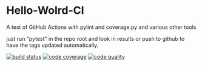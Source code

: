 # Hello-Wolrd-CI
A test of GitHub Actions with pylint and coverage.py and various other tools


just run "pytest" in the repo root and look in results or push to github to have the tags updated automatically.

[![build status](https://github.com/grintor/Hello-Wolrd-CI/actions/workflows/test.yml/badge.svg)](https://github.com/grintor/Hello-Wolrd-CI/actions/workflows/test.yml)
[![code coverage](https://img.shields.io/endpoint?url=https://raw.githubusercontent.com/grintor/Hello-Wolrd-CI/main/tests/results/covered_shield.json)](https://github.com/grintor/Hello-Wolrd-CI/blob/main/tests/results/coverage.txt)
[![code quality](https://img.shields.io/endpoint?url=https://raw.githubusercontent.com/grintor/Hello-Wolrd-CI/main/tests/results/quality_shield.json)](https://github.com/grintor/Hello-Wolrd-CI/blob/main/tests/results/quality.txt)